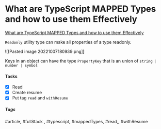 # What are TypeScript MAPPED Types and how to use them Effectively
[What are TypeScript MAPPED Types and how to use them Effectively](https://www.youtube.com/watch?v=fn12l_8LfxI&ab_channel=BasaratCodes)

`Readonly` utility type can make all properties of a type readonly.

![[Pasted image 20221007180939.png]]

Keys in an object can have the type `PropertyKey` that is an union of `string | number | symbol`

#### Tasks
- [x] Read
- [x] Create resume
- [x] Put tag `read` and `withResume`

##### Tags
#article, #fullStack , #typescript, #mappedTypes, #read,, #withResume 
